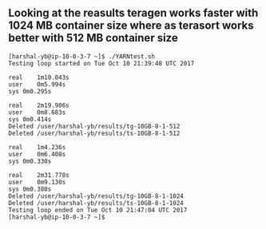## Looking at the reasults teragen works faster with 1024 MB container size where as terasort works better with 512 MB container size
```
[harshal-yb@ip-10-0-3-7 ~]$ ./YARNtest.sh 
Testing loop started on Tue Oct 10 21:39:48 UTC 2017

real	1m10.043s
user	0m5.994s
sys	0m0.295s

real	2m19.906s
user	0m8.683s
sys	0m0.414s
Deleted /user/harshal-yb/results/tg-10GB-8-1-512
Deleted /user/harshal-yb/results/ts-10GB-8-1-512

real	1m4.236s
user	0m6.408s
sys	0m0.330s

real	2m31.778s
user	0m9.130s
sys	0m0.380s
Deleted /user/harshal-yb/results/tg-10GB-8-1-1024
Deleted /user/harshal-yb/results/ts-10GB-8-1-1024
Testing loop ended on Tue Oct 10 21:47:04 UTC 2017
[harshal-yb@ip-10-0-3-7 ~]$ 

```
